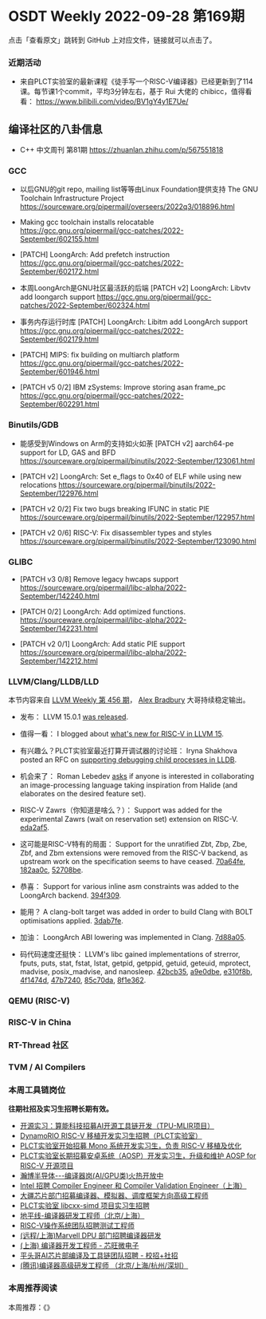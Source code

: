 # OSDT Weekly 2022-09-28 第169期

点击「查看原文」跳转到 GitHub 上对应文件，链接就可以点击了。

### 近期活动

- 来自PLCT实验室的最新课程《徒手写一个RISC-V编译器》已经更新到了114课。每节课1个commit，平均3分钟左右，基于 Rui 大佬的 chibicc，值得看看：
  https://www.bilibili.com/video/BV1gY4y1E7Ue/

## 编译社区的八卦信息

- C++ 中文周刊 第81期 https://zhuanlan.zhihu.com/p/567551818

### GCC

- 以后GNU的git repo, mailing list等等由Linux Foundation提供支持
  The GNU Toolchain Infrastructure Project
  https://sourceware.org/pipermail/overseers/2022q3/018896.html

- Making gcc toolchain installs relocatable
  https://gcc.gnu.org/pipermail/gcc-patches/2022-September/602155.html

- [PATCH] LoongArch: Add prefetch instruction
  https://gcc.gnu.org/pipermail/gcc-patches/2022-September/602172.html

- 本周LoongArch是GNU社区最活跃的后端
  [PATCH v2] LoongArch: Libvtv add loongarch support
  https://gcc.gnu.org/pipermail/gcc-patches/2022-September/602324.html

- 事务内存运行时库
  [PATCH] LoongArch: Libitm add LoongArch support
  https://gcc.gnu.org/pipermail/gcc-patches/2022-September/602179.html

- [PATCH] MIPS: fix building on multiarch platform
  https://gcc.gnu.org/pipermail/gcc-patches/2022-September/601946.html

- [PATCH v5 0/2] IBM zSystems: Improve storing asan frame_pc
  https://gcc.gnu.org/pipermail/gcc-patches/2022-September/602291.html

### Binutils/GDB

- 能感受到Windows on Arm的支持如火如荼
  [PATCH v2] aarch64-pe support for LD, GAS and BFD
  https://sourceware.org/pipermail/binutils/2022-September/123061.html

- [PATCH v2] LoongArch: Set e_flags to 0x40 of ELF while using new relocations
  https://sourceware.org/pipermail/binutils/2022-September/122976.html

- [PATCH v2 0/2] Fix two bugs breaking IFUNC in static PIE
  https://sourceware.org/pipermail/binutils/2022-September/122957.html

- [PATCH v2 0/6] RISC-V: Fix disassembler types and styles
  https://sourceware.org/pipermail/binutils/2022-September/123090.html

### GLIBC

- [PATCH v3 0/8] Remove legacy hwcaps support
  https://sourceware.org/pipermail/libc-alpha/2022-September/142240.html

- [PATCH 0/2] LoongArch: Add optimized functions.
  https://sourceware.org/pipermail/libc-alpha/2022-September/142231.html

- [PATCH v2 0/1] LoongArch: Add static PIE support
  https://sourceware.org/pipermail/libc-alpha/2022-September/142212.html

### LLVM/Clang/LLDB/LLD

本节内容来自 [LLVM Weekly 第 456 期](http://llvmweekly.org/issue/456)，
[Alex Bradbury](https://www.linkedin.com/in/alex-bradbury/) 大哥持续稳定输出。

* 发布： LLVM 15.0.1 [was released](https://discourse.llvm.org/t/llvm-15-0-1-released/65380).

* 值得一看： I blogged about [what's new for RISC-V in LLVM 15](https://muxup.com/2022q3/whats-new-for-risc-v-in-llvm-15).

* 有兴趣么？PLCT实验室最近打算开调试器的讨论班： Iryna Shakhova posted an RFC on [supporting debugging child processes in LLDB](https://discourse.llvm.org/t/rfc-support-debugging-child-processes/65506).


* 机会来了： Roman Lebedev [asks](https://discourse.llvm.org/t/interest-in-a-perhaps-simplistic-image-processing-front-end/65431) if anyone is interested in collaborating an image-processing language taking inspiration from Halide (and elaborates on the desired feature set).

* RISC-V Zawrs（你知道是啥么？）： Support was added for the experimental Zawrs (wait on reservation set) extension on RISC-V. [eda2af5](https://reviews.llvm.org/rGeda2af575fdf).

* 这可能是RISC-V特有的局面： Support for the unratified Zbt, Zbp, Zbe, Zbf, and Zbm extensions were removed from the RISC-V backend, as upstream work on the specification seems to have ceased.
  [70a64fe](https://reviews.llvm.org/rG70a64fe7b18f),
  [182aa0c](https://reviews.llvm.org/rG182aa0cbe0cd),
  [52708be](https://reviews.llvm.org/rG52708be182e5).

* 恭喜： Support for various inline asm constraints was added to the LoongArch backend. [394f309](https://reviews.llvm.org/rG394f30919a02).

* 能用？ A clang-bolt target was added in order to build Clang with BOLT optimisations applied. [3dab7fe](https://reviews.llvm.org/rG3dab7fede201).

* 加油： LoongArch ABI lowering was implemented in Clang.
  [7d88a05](https://reviews.llvm.org/rG7d88a05cc01c).

* 码代码速度还挺快： LLVM's libc gained implementations of strerror, fputs, puts, stat, fstat, lstat, getpid, getppid, getuid, geteuid, mprotect, madvise, posix_madvise, and nanosleep.
  [42bcb35](https://reviews.llvm.org/rG42bcb35c0f29),
  [a9e0dbe](https://reviews.llvm.org/rGa9e0dbefdd1a),
  [e310f8b](https://reviews.llvm.org/rGe310f8bddf6a),
  [4f1474d](https://reviews.llvm.org/rG4f1474daec4f),
  [47b7240](https://reviews.llvm.org/rG47b724048b41),
  [85c70da](https://reviews.llvm.org/rG85c70da73205),
  [8f1e362](https://reviews.llvm.org/rG8f1e362ee927).


### QEMU (RISC-V)

### RISC-V in China

### RT-Thread 社区

### TVM / AI Compilers

### 本周工具链岗位

**往期社招及实习生招聘长期有效。**

- [开源实习：算能科技招募AI开源工具链开发（TPU-MLIR项目）](https://mp.weixin.qq.com/s/IBJh0ip4k11PzIMZecsWSw)
- [DynamoRIO RISC-V 移植开发实习生招聘（PLCT实验室）](https://mp.weixin.qq.com/s/J_5TjT6DOqeOXJXQI5VQxw)
- [PLCT实验室开始招募 Mono 系统开发实习生，负责 RISC-V 移植及优化](https://mp.weixin.qq.com/s/whEW7Hay1jIP1tBzIPay1A)
- [PLCT实验室长期招募安卓系统（AOSP）开发实习生，升级和维护 AOSP for RISC-V 开源项目](https://mp.weixin.qq.com/s/dJP2cEB1nex2inR5c-cJog)
- [瀚博半导体---编译器岗(AI/GPU类)火热开放中](https://mp.weixin.qq.com/s/8_KjZYa2Il4PglaGyBWk4Q)
- [Intel 招聘 Compiler Engineer 和 Compiler Validation Engineer（上海）](https://mp.weixin.qq.com/s/I3DWxXODNoLRr0kN2xMZLQ)
- [大疆芯片部门招募编译器、模拟器、调度框架方向高级工程师](https://mp.weixin.qq.com/s/Wn5NzAtUTwQNXKRvMVQWLA)
- [PLCT实验室 libcxx-simd 项目实习生招聘](https://mp.weixin.qq.com/s/EIVx5cY74GlodirySY97Qw)
- [地平线-编译器研发工程师（北京/上海）](https://mp.weixin.qq.com/s/MYObl7iWIbyrTz9hCmKWYA)
- [RISC-V操作系统团队招聘测试工程师](https://mp.weixin.qq.com/s/inLFS4pI1F74m_oJ2I7xjQ)
- [(远程/上海)Marvell DPU 部门招聘编译器研发](https://mp.weixin.qq.com/s/B6JjAhF3TZjezD1tjYHDaw)
- [(上海) 编译器开发工程师 - 芯旺微电子](https://mp.weixin.qq.com/s/nqe1-7qffnc0CaejYkpKyw)
- [平头哥AI芯片部编译及工具链团队招聘 - 校招+社招](https://mp.weixin.qq.com/s/kARbXtJotRPCNMrV-yOanA)
- [(腾讯)编译器高级研发工程师 （北京/上海/杭州/深圳）](https://mp.weixin.qq.com/s/DF-2qmHmpKZtJ1djHXM1Ug)

### 本周推荐阅读

本周推荐：《》
